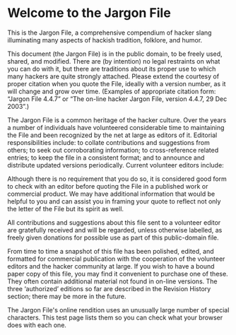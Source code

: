 Welcome to the Jargon File
==========

This is the Jargon File, a comprehensive compendium of hacker slang illuminating many aspects of hackish tradition, folklore, and humor.

This document (the Jargon File) is in the public domain, to be freely used, shared, and modified. There are (by intention) no legal restraints on what you can do with it, but there are traditions about its proper use to which many hackers are quite strongly attached. Please extend the courtesy of proper citation when you quote the File, ideally with a version number, as it will change and grow over time. (Examples of appropriate citation form: “Jargon File 4.4.7” or “The on-line hacker Jargon File, version 4.4.7, 29 Dec 2003”.)

The Jargon File is a common heritage of the hacker culture. Over the years a number of individuals have volunteered considerable time to maintaining the File and been recognized by the net at large as editors of it. Editorial responsibilities include: to collate contributions and suggestions from others; to seek out corroborating information; to cross-reference related entries; to keep the file in a consistent format; and to announce and distribute updated versions periodically. Current volunteer editors include:

Although there is no requirement that you do so, it is considered good form to check with an editor before quoting the File in a published work or commercial product. We may have additional information that would be helpful to you and can assist you in framing your quote to reflect not only the letter of the File but its spirit as well.

All contributions and suggestions about this file sent to a volunteer editor are gratefully received and will be regarded, unless otherwise labelled, as freely given donations for possible use as part of this public-domain file.

From time to time a snapshot of this file has been polished, edited, and formatted for commercial publication with the cooperation of the volunteer editors and the hacker community at large. If you wish to have a bound paper copy of this file, you may find it convenient to purchase one of these. They often contain additional material not found in on-line versions. The three ‘authorized’ editions so far are described in the Revision History section; there may be more in the future.

The Jargon File's online rendition uses an unusually large number of special characters. This test page lists them so you can check what your browser does with each one.
